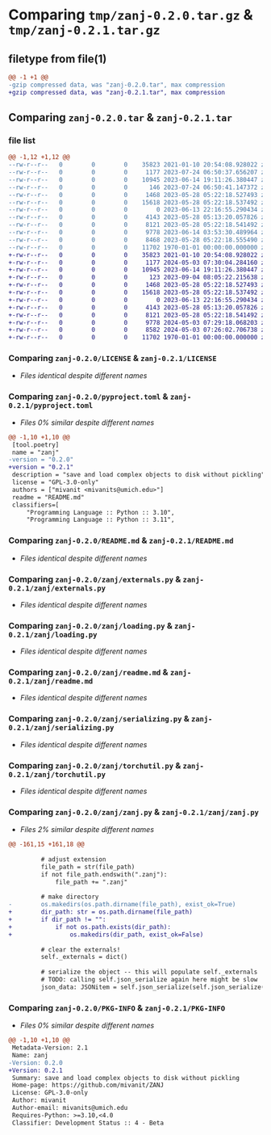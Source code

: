 # Comparing `tmp/zanj-0.2.0.tar.gz` & `tmp/zanj-0.2.1.tar.gz`

## filetype from file(1)

```diff
@@ -1 +1 @@
-gzip compressed data, was "zanj-0.2.0.tar", max compression
+gzip compressed data, was "zanj-0.2.1.tar", max compression
```

## Comparing `zanj-0.2.0.tar` & `zanj-0.2.1.tar`

### file list

```diff
@@ -1,12 +1,12 @@
--rw-r--r--   0        0        0    35823 2021-01-10 20:54:08.928022 zanj-0.2.0/LICENSE
--rw-r--r--   0        0        0     1177 2023-07-24 06:50:37.656207 zanj-0.2.0/pyproject.toml
--rw-r--r--   0        0        0    10945 2023-06-14 19:11:26.380447 zanj-0.2.0/README.md
--rw-r--r--   0        0        0      146 2023-07-24 06:50:41.147372 zanj-0.2.0/zanj/__init__.py
--rw-r--r--   0        0        0     1468 2023-05-28 05:22:18.527493 zanj-0.2.0/zanj/externals.py
--rw-r--r--   0        0        0    15618 2023-05-28 05:22:18.537492 zanj-0.2.0/zanj/loading.py
--rw-r--r--   0        0        0        0 2023-06-13 22:16:55.290434 zanj-0.2.0/zanj/py.typed
--rw-r--r--   0        0        0     4143 2023-05-28 05:13:20.057826 zanj-0.2.0/zanj/readme.md
--rw-r--r--   0        0        0     8121 2023-05-28 05:22:18.541492 zanj-0.2.0/zanj/serializing.py
--rw-r--r--   0        0        0     9778 2023-06-14 03:53:30.489964 zanj-0.2.0/zanj/torchutil.py
--rw-r--r--   0        0        0     8468 2023-05-28 05:22:18.555490 zanj-0.2.0/zanj/zanj.py
--rw-r--r--   0        0        0    11702 1970-01-01 00:00:00.000000 zanj-0.2.0/PKG-INFO
+-rw-r--r--   0        0        0    35823 2021-01-10 20:54:08.928022 zanj-0.2.1/LICENSE
+-rw-r--r--   0        0        0     1177 2024-05-03 07:30:04.284160 zanj-0.2.1/pyproject.toml
+-rw-r--r--   0        0        0    10945 2023-06-14 19:11:26.380447 zanj-0.2.1/README.md
+-rw-r--r--   0        0        0      123 2023-09-04 08:05:22.215638 zanj-0.2.1/zanj/__init__.py
+-rw-r--r--   0        0        0     1468 2023-05-28 05:22:18.527493 zanj-0.2.1/zanj/externals.py
+-rw-r--r--   0        0        0    15618 2023-05-28 05:22:18.537492 zanj-0.2.1/zanj/loading.py
+-rw-r--r--   0        0        0        0 2023-06-13 22:16:55.290434 zanj-0.2.1/zanj/py.typed
+-rw-r--r--   0        0        0     4143 2023-05-28 05:13:20.057826 zanj-0.2.1/zanj/readme.md
+-rw-r--r--   0        0        0     8121 2023-05-28 05:22:18.541492 zanj-0.2.1/zanj/serializing.py
+-rw-r--r--   0        0        0     9778 2024-05-03 07:29:18.068203 zanj-0.2.1/zanj/torchutil.py
+-rw-r--r--   0        0        0     8582 2024-05-03 07:26:02.706738 zanj-0.2.1/zanj/zanj.py
+-rw-r--r--   0        0        0    11702 1970-01-01 00:00:00.000000 zanj-0.2.1/PKG-INFO
```

### Comparing `zanj-0.2.0/LICENSE` & `zanj-0.2.1/LICENSE`

 * *Files identical despite different names*

### Comparing `zanj-0.2.0/pyproject.toml` & `zanj-0.2.1/pyproject.toml`

 * *Files 0% similar despite different names*

```diff
@@ -1,10 +1,10 @@
 [tool.poetry]
 name = "zanj"
-version = "0.2.0"
+version = "0.2.1"
 description = "save and load complex objects to disk without pickling"
 license = "GPL-3.0-only"
 authors = ["mivanit <mivanits@umich.edu>"]
 readme = "README.md"
 classifiers=[
     "Programming Language :: Python :: 3.10",
     "Programming Language :: Python :: 3.11",
```

### Comparing `zanj-0.2.0/README.md` & `zanj-0.2.1/README.md`

 * *Files identical despite different names*

### Comparing `zanj-0.2.0/zanj/externals.py` & `zanj-0.2.1/zanj/externals.py`

 * *Files identical despite different names*

### Comparing `zanj-0.2.0/zanj/loading.py` & `zanj-0.2.1/zanj/loading.py`

 * *Files identical despite different names*

### Comparing `zanj-0.2.0/zanj/readme.md` & `zanj-0.2.1/zanj/readme.md`

 * *Files identical despite different names*

### Comparing `zanj-0.2.0/zanj/serializing.py` & `zanj-0.2.1/zanj/serializing.py`

 * *Files identical despite different names*

### Comparing `zanj-0.2.0/zanj/torchutil.py` & `zanj-0.2.1/zanj/torchutil.py`

 * *Files identical despite different names*

### Comparing `zanj-0.2.0/zanj/zanj.py` & `zanj-0.2.1/zanj/zanj.py`

 * *Files 2% similar despite different names*

```diff
@@ -161,15 +161,18 @@
 
         # adjust extension
         file_path = str(file_path)
         if not file_path.endswith(".zanj"):
             file_path += ".zanj"
 
         # make directory
-        os.makedirs(os.path.dirname(file_path), exist_ok=True)
+        dir_path: str = os.path.dirname(file_path)
+        if dir_path != "":
+            if not os.path.exists(dir_path):
+                os.makedirs(dir_path, exist_ok=False)
 
         # clear the externals!
         self._externals = dict()
 
         # serialize the object -- this will populate self._externals
         # TODO: calling self.json_serialize again here might be slow
         json_data: JSONitem = self.json_serialize(self.json_serialize(obj))
```

### Comparing `zanj-0.2.0/PKG-INFO` & `zanj-0.2.1/PKG-INFO`

 * *Files 0% similar despite different names*

```diff
@@ -1,10 +1,10 @@
 Metadata-Version: 2.1
 Name: zanj
-Version: 0.2.0
+Version: 0.2.1
 Summary: save and load complex objects to disk without pickling
 Home-page: https://github.com/mivanit/ZANJ
 License: GPL-3.0-only
 Author: mivanit
 Author-email: mivanits@umich.edu
 Requires-Python: >=3.10,<4.0
 Classifier: Development Status :: 4 - Beta
```

